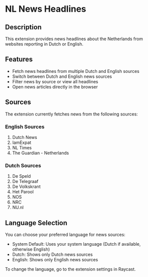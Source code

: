 # NL News Headlines

## Description

This extension provides news headlines about the Netherlands from websites reporting in Dutch or English.

## Features

- Fetch news headlines from multiple Dutch and English sources
- Switch between Dutch and English news sources
- Filter news by source or view all headlines
- Open news articles directly in the browser

## Sources

The extension currently fetches news from the following sources:

### English Sources
1. Dutch News
2. IamExpat
3. NL Times
4. The Guardian - Netherlands

### Dutch Sources
1. De Speld
2. De Telegraaf
3. De Volkskrant
4. Het Parool
5. NOS
6. NRC
7. NU.nl

## Language Selection

You can choose your preferred language for news sources:
- System Default: Uses your system language (Dutch if available, otherwise English)
- Dutch: Shows only Dutch news sources
- English: Shows only English news sources

To change the language, go to the extension settings in Raycast.
